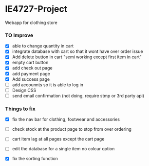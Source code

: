 # IE4727-Project
Webapp for clothing store

### TO Improve

- [x] able to change quantity in cart
- [x] integrate database with cart so that it wont have over order issue
- [x] Add delete button in cart "semi working except first item in cart"
- [x] empty cart button
- [x] add check out page
- [x] add payment page
- [x] Add success page
- [ ] add accounnts so it is able to log in
- [ ] Design CSS
- [ ] send email confirmation (not doing, require stmp or 3rd party api)

### Things to fix
- [x] fix the nav bar for clothing, footwear and accessories
- [ ] check stock at the product page to stop from over ordering
- [ ] cart item lag at all pages except the cart page
- [ ] edit the database for a single item no colour option
- [x] fix the sorting function

